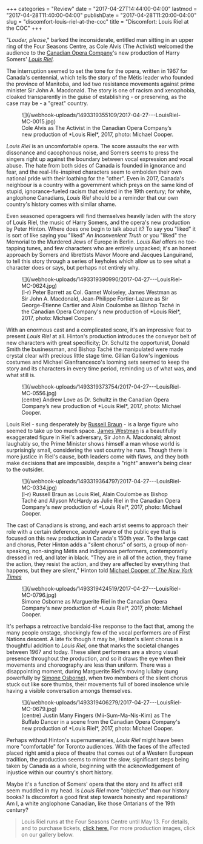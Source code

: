 +++
categories = "Review"
date = "2017-04-27T14:44:00-04:00"
lastmod = "2017-04-28T11:40:00-04:00"
publishDate = "2017-04-28T11:20:00-04:00"
slug = "discomfort-louis-riel-at-the-coc"
title = "Discomfort: Louis Riel at the COC"
+++

"*Louder, please*," barked the inconsiderate, entitled man sitting in an upper ring of the Four Seasons Centre, as Cole Alvis (The Activist) welcomed the audience to the [Canadian Opera Company](/scene/companies/canadian-opera-company/)'s new production of Harry Somers' [*Louis Riel*](http://www.coc.ca/PerformancesAndTickets/1617Season/LouisRiel.aspx).

The interruption seemed to set the tone for the opera, written in 1967 for Canada's centennial, which tells the story of the Métis leader who founded the province of Manitoba, and led two resistance movements against prime minister Sir John A. Macdonald. The story is one of racism and xenophobia, cloaked transparently in the guise of establishing - or preserving, as the case may be - a "great" country.

<figure data-type="image">
![](/webhook-uploads/1493319355109/2017-04-27---LouisRiel-MC-0015.jpg)
<figcaption>Cole Alvis as The Activist in the Canadian Opera Company’s new production of *Louis Riel*, 2017, photo: Michael Cooper.</figcaption>
</figure>

*Louis Riel* is an uncomfortable opera. The score assaults the ear with dissonance and cacophonous noise, and Somers seems to press the singers right up against the boundary between vocal expression and vocal abuse. The hate from both sides of Canada is founded in ignorance and fear, and the real-life-inspired characters seem to embolden their own national pride with their loathing for the "other". Even in 2017, Canada's neighbour is a country with a government which preys on the same kind of stupid, ignorance-fueled racism that existed in the 19th century; for white, anglophone Canadians, *Louis Riel* should be a reminder that our own country's history comes with similar shame.

Even seasoned operagoers will find themselves heavily laden with the story of Louis Riel, the music of Harry Somers, and the opera's new production by Peter Hinton. Where does one begin to talk about it? To say you "liked" it is sort of like saying you "liked" *An Inconvenient Truth* or you "liked" the Memorial to the Murdered Jews of Europe in Berlin. *Louis Riel* offers no toe-tapping tunes, and few characters who are entirely unpacked; it's an honest approach by Somers and librettists Mavor Moore and Jacques Languirand, to tell this story through a series of keyholes which allow us to see what a character does or says, but perhaps not entirely why.

<figure data-type="image">
![](/webhook-uploads/1493319390990/2017-04-27---LouisRiel-MC-0624.jpg)
<figcaption>(l-r) Peter Barrett as Col. Garnet Wolseley, James Westman as Sir John A. Macdonald, Jean-Philippe Fortier-Lazure as Sir George-Étienne Cartier and Alain Coulombe as Bishop Taché in the Canadian Opera Company's new production of *Louis Riel*, 2017, photo: Michael Cooper.</figcaption>
</figure>

With an enormous cast and a complicated score, it's an impressive feat to present *Louis Riel* at all. Hinton's production introduces the conveyor belt of new characters with great specificity; Dr. Schultz the opportunist, Donald Smith the businessman, and Bishop Taché the manipulated were made crystal clear with precious little stage time. Gillian Gallow's ingenious costumes and Michael Gianfrancesco's looming sets seemed to keep the story and its characters in every time period, reminding us of what was, and what still is.

<figure data-type="image">
![](/webhook-uploads/1493319373754/2017-04-27---LouisRiel-MC-0556.jpg)
<figcaption>(centre) Andrew Love as Dr. Schultz in the Canadian Opera Company’s new production of *Louis Riel*, 2017, photo: Michael Cooper.</figcaption>
</figure>

Louis Riel - sung desperately by [Russell Braun](/scene/people/russell-braun/) - is a large figure who seemed to take up too much space. [James Westman](/scene/people/james-westman/) is a beautifully exaggerated figure in Riel's adversary, Sir John A. Macdonald; almost laughably so, the Prime Minister shows himself a man whose world is surprisingly small, considering the vast country he runs. Though there is more justice in Riel's cause, both leaders come with flaws, and they both make decisions that are impossible, despite a "right" answer's being clear to the outsider.

<figure data-type="image">
![](/webhook-uploads/1493319364797/2017-04-27---LouisRiel-MC-0334.jpg)
<figcaption>(l-r) Russell Braun as Louis Riel, Alain Coulombe as Bishop Taché and Allyson McHardy as Julie Riel in the Canadian Opera Company's new production of *Louis Riel*, 2017, photo: Michael Cooper.</figcaption>
</figure>

The cast of Canadians is strong, and each artist seems to approach their role with a certain deference, acutely aware of the public eye that is focused on this new production in Canada's 150th year. To the large cast and chorus, Peter Hinton adds a "silent chorus" of sorts, a group of non-speaking, non-singing Métis and indigenous performers, contemporarily dressed in red, and later in black. "They are in all of the action, they frame the action, they resist the action, and they are affected by everything that happens, but they are silent," Hinton told [Michael Cooper of *The New York Times*](https://www.nytimes.com/2017/04/19/arts/music/canada-turns-150-but-a-silent-chorus-isnt-celebrating.html)

<figure data-type="image">
![](/webhook-uploads/1493319424519/2017-04-27---LouisRiel-MC-0796.jpg)
<figcaption>Simone Osborne as Marguerite Riel in the Canadian Opera Company's new production of *Louis Riel*, 2017, photo: Michael Cooper.</figcaption>
</figure>

It's perhaps a retroactive bandaid-like response to the fact that, among the many people onstage, shockingly few of the vocal performers are of First Nations descent. A late fix though it may be, Hinton's silent chorus is a thoughtful addition to *Louis Riel*, one that marks the societal changes between 1967 and today. These silent performers are a strong visual presence throughout the production, and so it draws the eye when their movements and choreography are less than uniform. There was a disappointing moment, during Marguerite Riel's moving lullaby (sung powerfully by [Simone Osborne](/scene/people/simone-osborne/)), when two members of the silent chorus stuck out like sore thumbs, their movements full of bored insolence while having a visible conversation amongs themselves.

<figure data-type="image">
![](/webhook-uploads/1493319406279/2017-04-27---LouisRiel-MC-0679.jpg)
<figcaption>(centre) Justin Many Fingers (Mii-Sum-Ma-Nis-Kim) as The Buffalo Dancer in a scene from the Canadian Opera Company's new production of *Louis Riel*, 2017, photo: Michael Cooper.</figcaption>
</figure>

Perhaps without Hinton's supernumeraries, *Louis Riel* might have been more "comfortable" for Toronto audiences. With the faces of the affected placed right amid a piece of theatre that comes out of a Western European tradition, the production seems to mirror the slow, significant steps being taken by Canada as a whole, beginning with the acknowledgement of injustice within our country's short history.

Maybe it's a function of Somers' opera that the story and its affect still seem muddled in my head. Is *Louis Riel* more "objective" than our history books? Is discomfort a good first step towards honesty and reparations? Am I, a white anglophone Canadian, like those Ontarians of the 19th century?

>Louis Riel runs at the Four Seasons Centre until May 13. For details, and to purchase tickets, [click here.](http://www.coc.ca/PerformancesAndTickets/1617Season/LouisRiel.aspx) For more production images, click on our gallery below.
